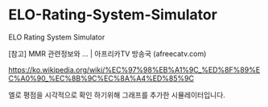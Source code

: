 # ELO-Rating-System-Simulator
ELO Rating System Simulator

[참고] MMR 관련정보와 ... | 아프리카TV 방송국 (afreecatv.com)

https://ko.wikipedia.org/wiki/%EC%97%98%EB%A1%9C_%ED%8F%89%EC%A0%90_%EC%8B%9C%EC%8A%A4%ED%85%9C

엘로 평점을 시각적으로 확인 하기위해 그래프를 추가한 시뮬레이터입니다.

